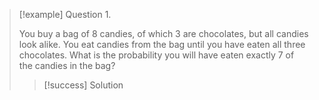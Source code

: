 
>[!example] Question 1.
>
>You buy a bag of 8 candies, of which 3 are chocolates, but all candies look alike. You eat candies from the bag until you have eaten all three chocolates. What is the probability you will have eaten exactly 7 of the candies in the bag?
>>[!success] Solution
>>
>>







